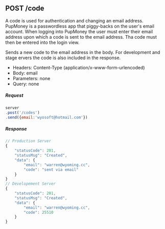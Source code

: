 

## POST /code
A code is used for authentication and changing an email address. PupMoney is 
a passwordless app that piggy-backs on the user's email account. When logging into PupMoney the user must enter their email address upon which a code is sent to the email address. Tha code must then be entered into the login view.

Sends a new code to the email address in the body. For development and stage ervers the code is also included in the response.

 - Headers: Content-Type (application/x-www-form-urlencoded) 
 - Body: email
 - Parameters: none
 - Query: none

##### Request
```javascript
server
.post('/codes')
.send({email:'wyosoft@hotmail.com'})
```

##### Response
```javascript
// Production Server
{
    "statusCode": 201,
    "statusMsg": "Created",
    "data": {
        "email": "warren@wyoming.cc",
        "code": "sent via email"
    }
}
// Developement Server
{
    "statusCode": 201,
    "statusMsg": "Created",
    "data": {
        "email": "warren@wyoming.cc",
        "code": 25510
    }
}
```